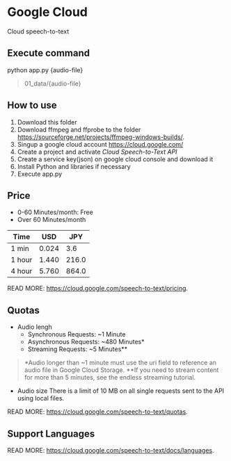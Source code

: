 # Google Cloud

Cloud speech-to-text

## Execute command

python app.py {audio-file}
> 01_data/{audio-file}

## How to use

1. Download this folder
2. Download ffmpeg and ffprobe to the folder <https://sourceforge.net/projects/ffmpeg-windows-builds/>.
3. Singup a google cloud account <https://cloud.google.com/>
4. Create a project and activate *Cloud Speech-to-Text API*
5. Create a service key(json) on google cloud console and download it
6. Install Python and libraries if necessary
7. Execute app.py

## Price

- 0-60 Minutes/month: Free
- Over 60 Minutes/month

|  Time  |  USD  |  JPY  |
| ---- | ---- | ---- |
|  1 min  |  0.024  |    3.6  |
|  1 hour |  1.440  |  216.0  |
|  4 hour |  5.760  |  864.0  |

READ MORE: <https://cloud.google.com/speech-to-text/pricing>.

## Quotas

- Audio lengh
  - Synchronous Requests:  ~1 Minute
  - Asynchronous Requests: ~480 Minutes*
  - Streaming Requests: ~5 Minutes**

> *Audio longer than ~1 minute must use the uri field to reference an audio file in Google Cloud Storage.
> **If you need to stream content for more than 5 minutes, see the endless streaming tutorial.

- Audio size
There is a limit of 10 MB on all single requests sent to the API using local files.

READ MORE: <https://cloud.google.com/speech-to-text/quotas>.

## Support Languages

READ MORE: <https://cloud.google.com/speech-to-text/docs/languages>.
